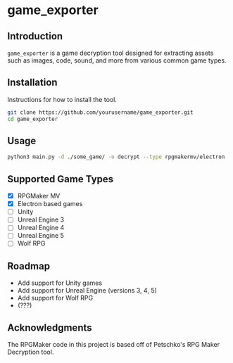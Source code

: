 # game_exporter

## Introduction
`game_exporter` is a game decryption tool designed for extracting assets such as images, code, sound, and more from various common game types.

## Installation
Instructions for how to install the tool.

```bash
git clone https://github.com/yourusername/game_exporter.git
cd game_exporter
```

## Usage

```bash
python3 main.py -d ./some_game/ -o decrypt --type rpgmakermv/electron
```

## Supported Game Types

- [x] RPGMaker MV
- [x] Electron based games
- [ ] Unity
- [ ] Unreal Engine 3
- [ ] Unreal Engine 4
- [ ] Unreal Engine 5
- [ ] Wolf RPG

## Roadmap

- Add support for Unity games
- Add support for Unreal Engine (versions 3, 4, 5)
- Add support for Wolf RPG
- (???)

## Acknowledgments

The RPGMaker code in this project is based off of Petschko's RPG Maker Decryption tool.

